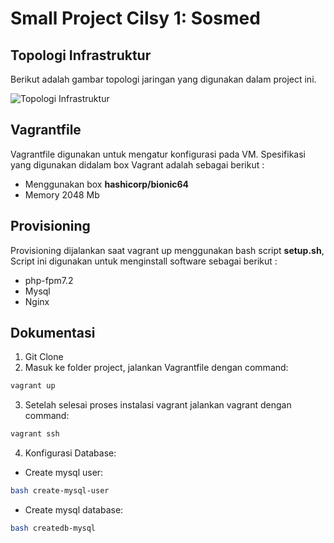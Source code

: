 # Small Project Cilsy 1: Sosmed 

## Topologi Infrastruktur
Berikut adalah gambar topologi jaringan yang digunakan dalam project ini.

![Topologi Infrastruktur](https://drive.google.com/file/d/1Ryk1jekqumOf9oOczDgQ8LJgBZNTbT9E/view?usp=sharing)

## Vagrantfile
Vagrantfile digunakan untuk mengatur konfigurasi pada VM. Spesifikasi yang digunakan didalam box Vagrant adalah sebagai berikut :
  * Menggunakan box **hashicorp/bionic64**
  * Memory 2048 Mb
  
 ## Provisioning
 Provisioning dijalankan saat vagrant up menggunakan bash script **setup.sh**, Script ini digunakan untuk menginstall software sebagai berikut :
  * php-fpm7.2
  * Mysql
  * Nginx
  
 ## Dokumentasi
  1. Git Clone
  2. Masuk ke folder project, jalankan Vagrantfile dengan command:
   ```bash
   vagrant up
   ```
  3. Setelah selesai proses instalasi vagrant jalankan vagrant dengan command:
   ```bash
   vagrant ssh
   ```
  4. Konfigurasi Database:
  * Create mysql user:
   ```bash
   bash create-mysql-user
   ```
  * Create mysql database:
   ```bash
   bash createdb-mysql
   ```


